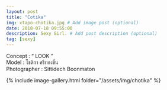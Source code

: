 ```yaml
---
layout: post
title: "Cotika"
img: xtapo-chotika.jpg # Add image post (optional)
date: 2018-07-18 09:55:00
description: Sexy Girl. # Add post description (optional)
tag: [sexy]
---
```

Concept : “ LOOK ”  
Model : โชติกา ศรีทองชื่น  
Photographer : Sittidech Boonmaton         

{% include image-gallery.html folder="/assets/img/chotika" %}
